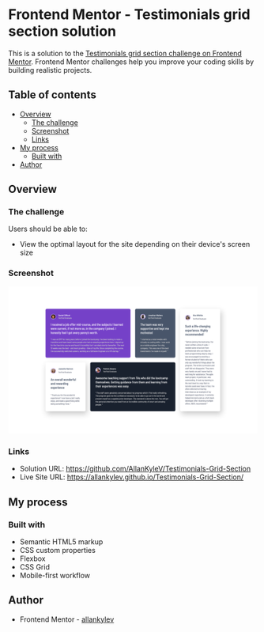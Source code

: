 # Frontend Mentor - Testimonials grid section solution

This is a solution to the [Testimonials grid section challenge on Frontend Mentor](https://www.frontendmentor.io/challenges/testimonials-grid-section-Nnw6J7Un7). Frontend Mentor challenges help you improve your coding skills by building realistic projects. 

## Table of contents

- [Overview](#overview)
  - [The challenge](#the-challenge)
  - [Screenshot](#screenshot)
  - [Links](#links)
- [My process](#my-process)
  - [Built with](#built-with)
- [Author](#author)

## Overview

### The challenge

Users should be able to:

- View the optimal layout for the site depending on their device's screen size

### Screenshot

![](/screenshot/Screenshot%202025-03-30%20at%2004-47-54%20Frontend%20Mentor%20Testimonials%20Grid%20Section.png)

### Links

- Solution URL: https://github.com/AllanKyleV/Testimonials-Grid-Section
- Live Site URL: https://allankylev.github.io/Testimonials-Grid-Section/

## My process

### Built with

- Semantic HTML5 markup
- CSS custom properties
- Flexbox
- CSS Grid
- Mobile-first workflow

## Author

- Frontend Mentor - [allankylev](https://www.frontendmentor.io/profile/AllanKyleV)

